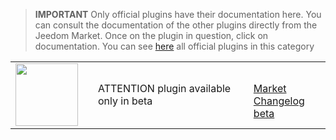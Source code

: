 
>**IMPORTANT**
>Only official plugins have their documentation here. You can consult the documentation of the other plugins directly from the Jeedom Market. Once on the plugin in question, click on documentation.
>You can see [here](https://market.jeedom.com/index.php?v=d&p=market&type=plugin&categorie=core+v3.3) all official plugins in this category


| | | | |
|--- | --- | --- | ---|
|<img src="./beta/._icon.png" class="pluginLogo" width="100" />||ATTENTION plugin available only in beta<br/>|<br/>[Market](https://market.jeedom.com/index.php?v=d&p=market_display&id=-1)<br/>[Changelog beta](./beta/changelog.md)|
